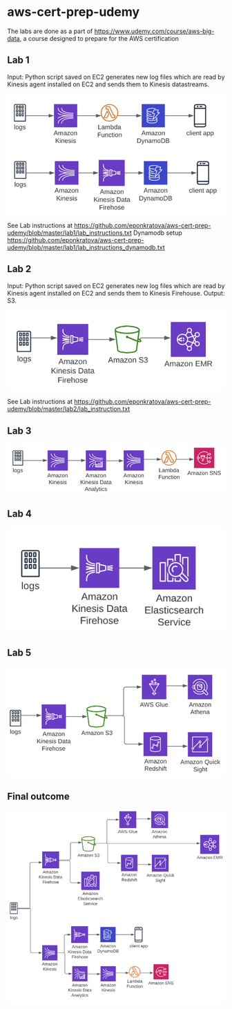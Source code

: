 # aws-cert-prep-udemy

The labs are done as a part of https://www.udemy.com/course/aws-big-data, a course designed to prepare for the AWS certification

## Lab 1
Input: Python script saved on EC2 generates new log files which are read by Kinesis agent installed on EC2 and sends them to Kinesis datastreams.

![option 1](https://github.com/eponkratova/aws-cert-prep-udemy/blob/master/lab1/pics/option1.png)
![option 2](https://github.com/eponkratova/aws-cert-prep-udemy/blob/master/lab1/pics/option2.png)

See Lab instructions at https://github.com/eponkratova/aws-cert-prep-udemy/blob/master/lab1/lab_instructions.txt
Dynamodb setup https://github.com/eponkratova/aws-cert-prep-udemy/blob/master/lab1/lab_instructions_dynamodb.txt

## Lab 2
Input: Python script saved on EC2 generates new log files which are read by Kinesis agent installed on EC2 and sends them to Kinesis Firehouse.
Output: S3.

![option 1](https://github.com/eponkratova/aws-cert-prep-udemy/blob/master/lab2/pics/option1.png)

See Lab instructions at https://github.com/eponkratova/aws-cert-prep-udemy/blob/master/lab2/lab_instruction.txt

## Lab 3

![option 1](https://github.com/eponkratova/aws-cert-prep-udemy/blob/master/lab3/pics/option1.png)

## Lab 4

![option 1](https://github.com/eponkratova/aws-cert-prep-udemy/blob/master/lab4/pics/option1.png)

## Lab 5

![option 1](https://github.com/eponkratova/aws-cert-prep-udemy/blob/master/lab5/pics/option1.png)

## Final outcome


![option 1](https://github.com/eponkratova/aws-cert-prep-udemy/blob/master/option1.png)
